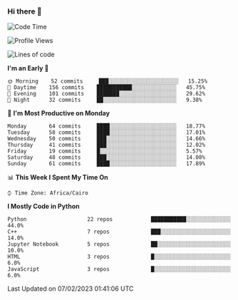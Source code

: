 ### Hi there 👋

<!--
**AMR-KELEG/AMR-KELEG** is a ✨ _special_ ✨ repository because its `README.md` (this file) appears on your GitHub profile.

Here are some ideas to get you started:

- 🔭 I’m currently working on ...
- 🌱 I’m currently learning ...
- 👯 I’m looking to collaborate on ...
- 🤔 I’m looking for help with ...
- 💬 Ask me about ...
- 📫 How to reach me: ...
- 😄 Pronouns: ...
- ⚡ Fun fact: ...
-->

<!--START_SECTION:waka-->
![Code Time](http://img.shields.io/badge/Code%20Time-0%20secs-blue)

![Profile Views](http://img.shields.io/badge/Profile%20Views-0-blue)

![Lines of code](https://img.shields.io/badge/From%20Hello%20World%20I%27ve%20Written-2%20Million%20lines%20of%20code-blue)

**I'm an Early 🐤** 

```text
🌞 Morning    52 commits     ███░░░░░░░░░░░░░░░░░░░░░░   15.25% 
🌆 Daytime    156 commits    ███████████░░░░░░░░░░░░░░   45.75% 
🌃 Evening    101 commits    ███████░░░░░░░░░░░░░░░░░░   29.62% 
🌙 Night      32 commits     ██░░░░░░░░░░░░░░░░░░░░░░░   9.38%

```
📅 **I'm Most Productive on Monday** 

```text
Monday       64 commits     ████░░░░░░░░░░░░░░░░░░░░░   18.77% 
Tuesday      58 commits     ████░░░░░░░░░░░░░░░░░░░░░   17.01% 
Wednesday    50 commits     ███░░░░░░░░░░░░░░░░░░░░░░   14.66% 
Thursday     41 commits     ███░░░░░░░░░░░░░░░░░░░░░░   12.02% 
Friday       19 commits     █░░░░░░░░░░░░░░░░░░░░░░░░   5.57% 
Saturday     48 commits     ███░░░░░░░░░░░░░░░░░░░░░░   14.08% 
Sunday       61 commits     ████░░░░░░░░░░░░░░░░░░░░░   17.89%

```


📊 **This Week I Spent My Time On** 

```text
⌚︎ Time Zone: Africa/Cairo

```

**I Mostly Code in Python** 

```text
Python                   22 repos            ███████████░░░░░░░░░░░░░░   44.0% 
C++                      7 repos             ███░░░░░░░░░░░░░░░░░░░░░░   14.0% 
Jupyter Notebook         5 repos             ██░░░░░░░░░░░░░░░░░░░░░░░   10.0% 
HTML                     3 repos             █░░░░░░░░░░░░░░░░░░░░░░░░   6.0% 
JavaScript               3 repos             █░░░░░░░░░░░░░░░░░░░░░░░░   6.0%

```



 Last Updated on 07/02/2023 01:41:06 UTC
<!--END_SECTION:waka-->
